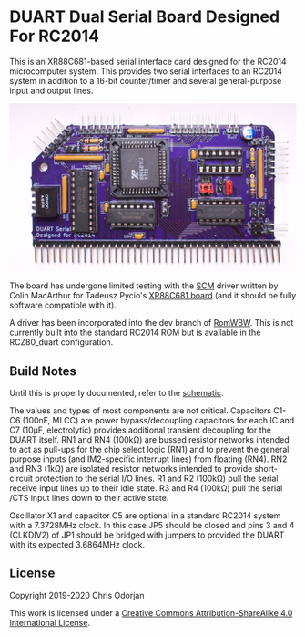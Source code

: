 # DUART Dual Serial Board Designed For RC2014

This is an XR88C681-based serial interface card designed for the RC2014 microcomputer system. This provides two serial interfaces to an RC2014 system in addition to a 16-bit counter/timer and several general-purpose input and output lines.

![populated board](board.jpg)

The board has undergone limited testing with the [SCM](https://smallcomputercentral.wordpress.com/small-computer-monitor/small-computer-monitor-v1-0/) driver written by Colin MacArthur for Tadeusz Pycio's [XR88C681 board](https://groups.google.com/forum/#!topic/retro-comp/5gGqL3yGzyA) (and it should be fully software compatible with it).

A driver has been incorporated into the dev branch of [RomWBW](https://github.com/wwarthen/RomWBW). This is not currently built into the standard RC2014 ROM but is available in the RCZ80_duart configuration.

## Build Notes

Until this is properly documented, refer to the [schematic](duart.pdf).

The values and types of most components are not critical. Capacitors C1-C6 (100nF, MLCC) are power bypass/decoupling capacitors for each IC and C7 (10µF, electrolytic) provides additional transient decoupling for the DUART itself. RN1 and RN4 (100kΩ) are bussed resistor networks intended to act as pull-ups for the chip select logic (RN1) and to prevent the general purpose inputs (and IM2-specific interrupt lines) from floating (RN4). RN2 and RN3 (1kΩ) are isolated resistor networks intended to provide short-circuit protection to the serial I/O lines. R1 and R2 (100kΩ) pull the serial receive input lines up to their idle state. R3 and R4 (100kΩ) pull the serial /CTS input lines down to their active state.

Oscillator X1 and capacitor C5 are optional in a standard RC2014 system with a 7.3728MHz clock. In this case JP5 should be closed and pins 3 and 4 (CLKDIV2) of JP1 should be bridged with jumpers to provided the DUART with its expected 3.6864MHz clock.

## License

Copyright 2019-2020 Chris Odorjan

This work is licensed under a [Creative Commons Attribution-ShareAlike 4.0 International License](http://creativecommons.org/licenses/by-sa/4.0/).

